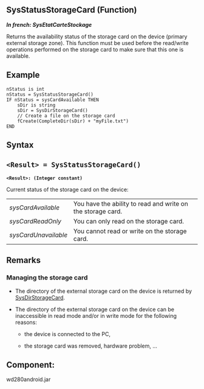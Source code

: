 
## SysStatusStorageCard (Function)

***In french: SysEtatCarteStockage***



<a name="XUse"></a>
<a name="Use"></a>
<a name="description"></a>
Returns the availability status of the storage card on the device (primary external storage zone). This function must be used before the read/write operations performed on the storage card to make sure that this one is available. 


<a name="Example1"></a>
<a name="sample_code"></a>

## Example


```wl
nStatus is int
nStatus = SysStatusStorageCard()
IF nStatus = sysCardAvailable THEN
	sDir is string 
	sDir = SysDirStorageCard()
	// Create a file on the storage card
	fCreate(CompleteDir(sDir) + "myFile.txt")
END
```

<a name="XSYNTAX"></a>

## Syntax
<a name="SYNTAX1"></a>

`<Result> = SysStatusStorageCard()`
---

**`<Result>: (Integer constant)`**

Current status of the storage card on the device: 


|   |   |
| --- | --- |
| *sysCardAvailable* | You have the ability to read and write on the storage card. |
| *sysCardReadOnly* | You can only read on the storage card. |
| *sysCardUnavailable* | You cannot read or write on the storage card. |





<a name="NOTE0"></a>
<a name="NOTE0_1"></a>

## Remarks




### Managing the storage card
<a name="managing_the_storage_card_ELTPARAGRAPHE000053"></a>

- The directory of the external storage card on the device is returned by [SysDirStorageCard](../WDLang1/3073034.md). 

- The directory of the external storage card on the device can be inaccessible in read mode and/or in write mode for the following reasons: 

	- the device is connected to the PC, 

	- the storage card was removed, hardware problem, ... 











<a name="XComponent"></a>

## Component:
wd280android.jar
